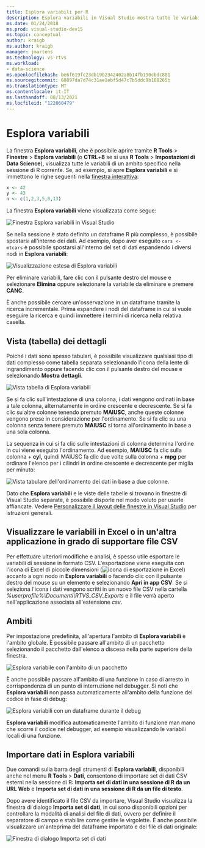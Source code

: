 ```yaml
---
title: Esplora variabili per R
description: Esplora variabili in Visual Studio mostra tutte le variabili con un ambito specifico nella sessione corrente di R.
ms.date: 01/24/2018
ms.prod: visual-studio-dev15
ms.topic: conceptual
author: kraigb
ms.author: kraigb
manager: jmartens
ms.technology: vs-rtvs
ms.workload:
- data-science
ms.openlocfilehash: be6f619fc23db19b2342402a8b14fb190cbdc801
ms.sourcegitcommit: 68897da7d74c31ae1ebf5d47c7b5ddc9b108265b
ms.translationtype: MT
ms.contentlocale: it-IT
ms.lasthandoff: 08/13/2021
ms.locfileid: "122060479"
---
```

# <a name="variable-explorer"></a>Esplora variabili

La finestra **Esplora variabili**, che è possibile aprire tramite **R Tools** > **Finestre** > **Esplora variabili** (o **CTRL**+**8** se si usa **R Tools** > **Impostazioni di Data Science**), visualizza tutte le variabili di un ambito specifico nella sessione di R corrente. Se, ad esempio, si apre **Esplora variabili** e si immettono le righe seguenti nella [finestra interattiva](interactive-repl-for-r-in-visual-studio.md):

```R
x <- 42
y <- 43
n <- c(1,2,3,5,8,13)
```

La finestra **Esplora variabili** viene visualizzata come segue:

![Finestra Esplora variabili in Visual Studio](media/variable-explorer-window.png)

Se nella sessione è stato definito un dataframe R più complesso, è possibile spostarsi all'interno dei dati. Ad esempio, dopo aver eseguito `cars <- mtcars` è possibile spostarsi all'interno del set di dati espandendo i diversi nodi in **Esplora variabili**:

![Visualizzazione estesa di Esplora variabili](media/variable-explorer-expanded-results.png)

Per eliminare variabili, fare clic con il pulsante destro del mouse e selezionare **Elimina** oppure selezionare la variabile da eliminare e premere **CANC**.

È anche possibile cercare un'osservazione in un dataframe tramite la ricerca incrementale. Prima espandere i nodi del dataframe in cui si vuole eseguire la ricerca e quindi immettere i termini di ricerca nella relativa casella.

## <a name="details-table-view"></a>Vista (tabella) dei dettagli

Poiché i dati sono spesso tabulari, è possibile visualizzare qualsiasi tipo di dati complesso come tabella separata selezionando l'icona della lente di ingrandimento oppure facendo clic con il pulsante destro del mouse e selezionando **Mostra dettagli**.

![Vista tabella di Esplora variabili](media/variable-explorer-table-view.png)

Se si fa clic sull'intestazione di una colonna, i dati vengono ordinati in base a tale colonna, alternatamente in ordine crescente e decrescente. Se si fa clic su altre colonne tenendo premuto **MAIUSC**, anche queste colonne vengono prese in considerazione per l'ordinamento. Se si fa clic su una colonna senza tenere premuto **MAIUSC** si torna all'ordinamento in base a una sola colonna.

La sequenza in cui si fa clic sulle intestazioni di colonna determina l'ordine in cui viene eseguito l'ordinamento. Ad esempio, **MAIUSC** fa clic sulla colonna +  **cyl,** quindi MAIUSC fa clic due volte sulla colonna  +  **mpg** per ordinare l'elenco per i cilindri in ordine crescente e decrescente per miglia per minuto:

![Vista tabulare dell'ordinamento dei dati in base a due colonne.](media/variable-explorer-table-view-sorting.png)

Dato che **Esplora variabili** e le viste delle tabelle si trovano in finestre di Visual Studio separate, è possibile disporle nel modo voluto per usarle affiancate. Vedere [Personalizzare il layout delle finestre in Visual Studio](../ide/customizing-window-layouts-in-visual-studio.md) per istruzioni generali.

## <a name="open-in-excel-or-other-csv-capable-application"></a>Visualizzare le variabili in Excel o in un'altra applicazione in grado di supportare file CSV

Per effettuare ulteriori modifiche e analisi, è spesso utile esportare le variabili di sessione in formato CSV. L'esportazione viene eseguita con l'icona di Excel di piccole dimensioni (![icona di esportazione in Excel](media/variable-explorer-excel-icon.png)) accanto a ogni nodo in **Esplora variabili** o facendo clic con il pulsante destro del mouse su un elemento e selezionando **Apri in app CSV**. Se si seleziona l'icona i dati vengono scritti in un nuovo file CSV nella cartella *%userprofile%\Documenti\RTVS_CSV_Exports* e il file verrà aperto nell'applicazione associata all'estensione *csv*.

## <a name="scopes"></a>Ambiti

Per impostazione predefinita, all'apertura l'ambito di **Esplora variabili** è l'ambito globale. È possibile passare all'ambito di un pacchetto selezionando il pacchetto dall'elenco a discesa nella parte superiore della finestra.

![Esplora variabile con l'ambito di un pacchetto](media/variable-explorer-package-scopes.png)

È anche possibile passare all'ambito di una funzione in caso di arresto in corrispondenza di un punto di interruzione nel debugger. Si noti che **Esplora variabili** non passa automaticamente all'ambito della funzione del codice in fase di debug:

![Esplora variabili con un dataframe durante il debug](media/variable-explorer-as-locals-window.png)

**Esplora variabili** modifica automaticamente l'ambito di funzione man mano che scorre il codice nel debugger, ad esempio visualizzando le variabili locali di una funzione.

## <a name="import-data-into-variable-explorer"></a>Importare dati in Esplora variabili

Due comandi sulla barra degli strumenti di **Esplora variabili**, disponibili anche nel menu **R Tools** > **Dati**, consentono di importare set di dati CSV esterni nella sessione di R: **Importa set di dati in una sessione di R da un URL Web** e **Importa set di dati in una sessione di R da un file di testo**.

Dopo avere identificato il file CSV da importare, Visual Studio visualizza la finestra di dialogo **Importa set di dati**, in cui sono disponibili opzioni per controllare la modalità di analisi del file di dati, ovvero per definire il separatore di campo e stabilire come gestire le virgolette. È anche possibile visualizzare un'anteprima del dataframe importato e del file di dati originale:

![Finestra di dialogo Importa set di dati](media/variable-explorer-import-dataset-dialog.png)
